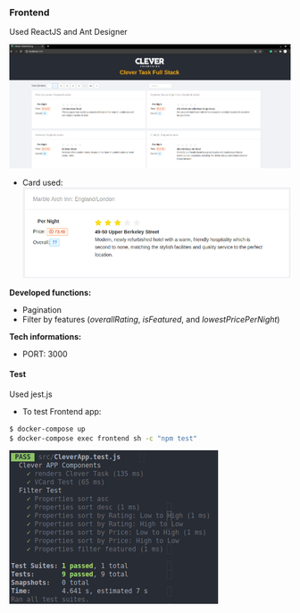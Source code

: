  ### Frontend
 Used ReactJS and Ant Designer

![](../figures/clever_home.png)

- Card used:
![](../figures/card.png)

**Developed functions:**
- Pagination
- Filter by features (*overallRating*, *isFeatured*, and *lowestPricePerNight*)

 **Tech informations:**

- PORT: 3000

#### Test

 Used jest.js


 - To test Frontend app:

```bash
$ docker-compose up
$ docker-compose exec frontend sh -c "npm test"
```

![](../figures/test_frontend.png)